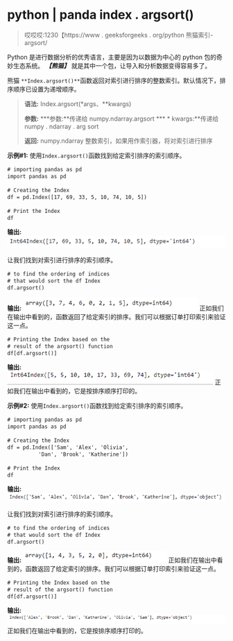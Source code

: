 # python | panda index . argsort()

> 哎哎哎:1230【https://www . geeksforgeeks . org/python 熊猫索引-argsort/

Python 是进行数据分析的优秀语言，主要是因为以数据为中心的 python 包的奇妙生态系统。 ***【熊猫】*** 就是其中一个包，让导入和分析数据变得容易多了。

熊猫 `**Index.argsort()**`函数返回对索引进行排序的整数索引。默认情况下，排序顺序已设置为递增顺序。

> **语法:** Index.argsort(*args、**kwargs)
> 
> **参数:**
> ***参数:**传递给 numpy.ndarray.argsort
> *** * kwargs:**传递给 numpy . ndarray . arg sort
> 
> **返回:** numpy.ndarray
> 整数索引，如果用作索引器，将对索引进行排序

**示例#1:** 使用`Index.argsort()`函数找到给定索引排序的索引顺序。

```
# importing pandas as pd
import pandas as pd

# Creating the Index
df = pd.Index([17, 69, 33, 5, 10, 74, 10, 5])

# Print the Index
df
```

**输出:**
![](img/d61b86c16b3af2f5dbaacdf8ec234922.png)

让我们找到对索引进行排序的索引顺序。

```
# to find the ordering of indices 
# that would sort the df Index
df.argsort()
```

**输出:**
![](img/c0041e48cbfc79fdd96a0b10cef6720e.png)
正如我们在输出中看到的，函数返回了给定索引的排序。我们可以根据订单打印索引来验证这一点。

```
# Printing the Index based on the
# result of the argsort() function
df[df.argsort()]
```

**输出:**
![](img/2773af7ecc12d18b30ac2ae4bec85e4a.png)
正如我们在输出中看到的，它是按排序顺序打印的。

**示例#2:** 使用`Index.argsort()`函数找到给定索引排序的索引顺序。

```
# importing pandas as pd
import pandas as pd

# Creating the Index
df = pd.Index(['Sam', 'Alex', 'Olivia',
          'Dan', 'Brook', 'Katherine'])

# Print the Index
df
```

**输出:**
![](img/6f4f2d2a3c4aaf8785a20a9746952756.png)

让我们找到对索引进行排序的索引顺序。

```
# to find the ordering of indices
# that would sort the df Index
df.argsort()
```

**输出:**
![](img/eec02c107455c129278f5af4175fb11b.png)
正如我们在输出中看到的，函数返回了给定索引的排序。我们可以根据订单打印索引来验证这一点。

```
# Printing the Index based on the 
# result of the argsort() function
df[df.argsort()]
```

**输出:**
![](img/602b415c77f94b8165fdd2b1bf783ad0.png)
正如我们在输出中看到的，它是按排序顺序打印的。